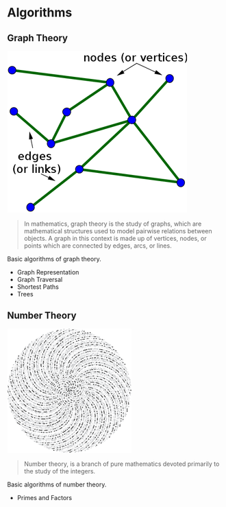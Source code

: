 # Algorithms

## Graph Theory

![Graph Theory](graph-theory/README/graph-theory-1.png)

> In mathematics, graph theory is the study of graphs, which are mathematical structures used to model pairwise relations between objects. A graph in this context is made up of vertices, nodes, or points which are connected by edges, arcs, or lines.  

Basic algorithms of graph theory.

- Graph Representation
- Graph Traversal
- Shortest Paths
- Trees

## Number Theory

![Number Theory](number-theory/README/number-theory-1.png)

> Number theory, is a branch of pure mathematics devoted primarily to the study of the integers. 

Basic algorithms of number theory.

- Primes and Factors